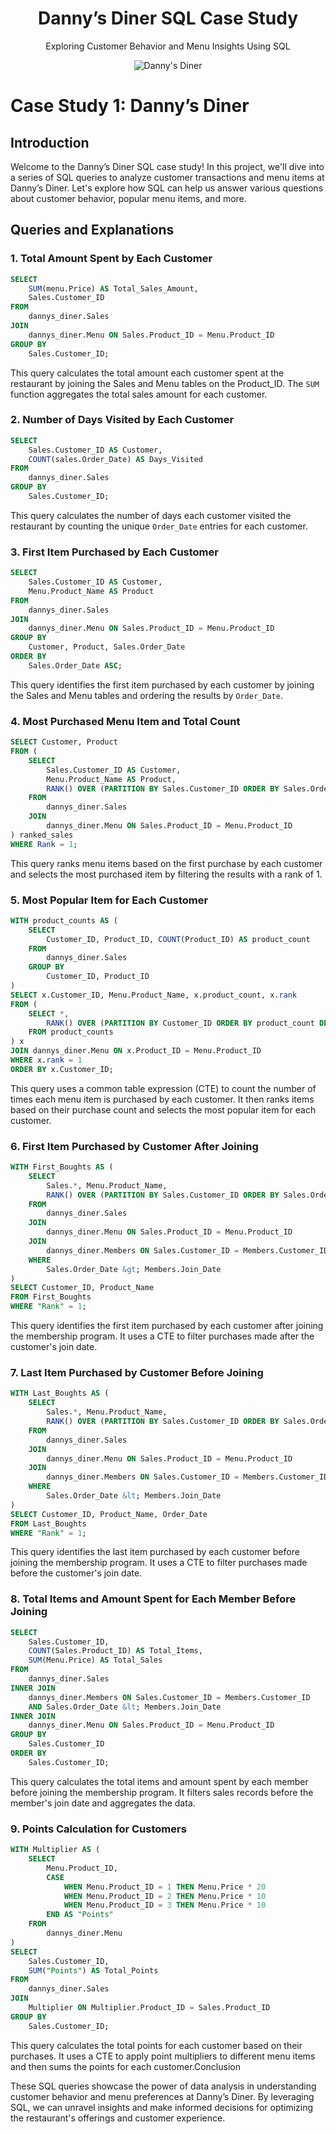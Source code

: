 <div align="center">
  <h1>Danny’s Diner SQL Case Study</h1>
  <p>Exploring Customer Behavior and Menu Insights Using SQL</p>
  <img src="CS1.jpg" alt="Danny's Diner">
</div>

# Case Study 1: Danny’s Diner

## Introduction
Welcome to the Danny’s Diner SQL case study! In this project, we'll dive into a series of SQL queries to analyze customer transactions and menu items at Danny’s Diner. Let's explore how SQL can help us answer various questions about customer behavior, popular menu items, and more.

## Queries and Explanations

### 1. Total Amount Spent by Each Customer
```sql
SELECT
    SUM(menu.Price) AS Total_Sales_Amount,
    Sales.Customer_ID
FROM
    dannys_diner.Sales
JOIN
    dannys_diner.Menu ON Sales.Product_ID = Menu.Product_ID
GROUP BY
    Sales.Customer_ID;
```

This query calculates the total amount each customer spent at the restaurant by joining the Sales and Menu tables on the Product_ID. The ```SUM``` function aggregates the total sales amount for each customer.

### 2. Number of Days Visited by Each Customer
```sql
SELECT
    Sales.Customer_ID AS Customer,
    COUNT(sales.Order_Date) AS Days_Visited
FROM
    dannys_diner.Sales
GROUP BY
    Sales.Customer_ID;
```

This query calculates the number of days each customer visited the restaurant by counting the unique ```Order_Date``` entries for each customer.

### 3. First Item Purchased by Each Customer
```sql
SELECT
    Sales.Customer_ID AS Customer,
    Menu.Product_Name AS Product
FROM
    dannys_diner.Sales
JOIN
    dannys_diner.Menu ON Sales.Product_ID = Menu.Product_ID
GROUP BY
    Customer, Product, Sales.Order_Date
ORDER BY
    Sales.Order_Date ASC;
```

This query identifies the first item purchased by each customer by joining the Sales and Menu tables and ordering the results by ```Order_Date```.

### 4. Most Purchased Menu Item and Total Count
```sql
SELECT Customer, Product
FROM (
    SELECT
        Sales.Customer_ID AS Customer,
        Menu.Product_Name AS Product,
        RANK() OVER (PARTITION BY Sales.Customer_ID ORDER BY Sales.Order_Date) AS Rank
    FROM
        dannys_diner.Sales
    JOIN
        dannys_diner.Menu ON Sales.Product_ID = Menu.Product_ID
) ranked_sales
WHERE Rank = 1;
```

This query ranks menu items based on the first purchase by each customer and selects the most purchased item by filtering the results with a rank of 1.

### 5. Most Popular Item for Each Customer
```sql
WITH product_counts AS (
    SELECT
        Customer_ID, Product_ID, COUNT(Product_ID) AS product_count
    FROM
        dannys_diner.Sales
    GROUP BY
        Customer_ID, Product_ID
)
SELECT x.Customer_ID, Menu.Product_Name, x.product_count, x.rank
FROM (
    SELECT *,
        RANK() OVER (PARTITION BY Customer_ID ORDER BY product_count DESC) AS "rank"
    FROM product_counts
) x
JOIN dannys_diner.Menu ON x.Product_ID = Menu.Product_ID
WHERE x.rank = 1
ORDER BY x.Customer_ID;
```

This query uses a common table expression (CTE) to count the number of times each menu item is purchased by each customer. It then ranks items based on their purchase count and selects the most popular item for each customer.

### 6. First Item Purchased by Customer After Joining
```sql
WITH First_Boughts AS (
    SELECT
        Sales.*, Menu.Product_Name,
        RANK() OVER (PARTITION BY Sales.Customer_ID ORDER BY Sales.Order_Date ASC) AS "Rank"
    FROM
        dannys_diner.Sales
    JOIN
        dannys_diner.Menu ON Sales.Product_ID = Menu.Product_ID
    JOIN
        dannys_diner.Members ON Sales.Customer_ID = Members.Customer_ID
    WHERE
        Sales.Order_Date &gt; Members.Join_Date
)
SELECT Customer_ID, Product_Name
FROM First_Boughts
WHERE "Rank" = 1;
```

This query identifies the first item purchased by each customer after joining the membership program. It uses a CTE to filter purchases made after the customer's join date.

### 7. Last Item Purchased by Customer Before Joining
```sql
WITH Last_Boughts AS (
    SELECT
        Sales.*, Menu.Product_Name,
        RANK() OVER (PARTITION BY Sales.Customer_ID ORDER BY Sales.Order_Date DESC) AS "Rank"
    FROM
        dannys_diner.Sales
    JOIN
        dannys_diner.Menu ON Sales.Product_ID = Menu.Product_ID
    JOIN
        dannys_diner.Members ON Sales.Customer_ID = Members.Customer_ID
    WHERE
        Sales.Order_Date &lt; Members.Join_Date
)
SELECT Customer_ID, Product_Name, Order_Date
FROM Last_Boughts
WHERE "Rank" = 1;
```

This query identifies the last item purchased by each customer before joining the membership program. It uses a CTE to filter purchases made before the customer's join date.

### 8. Total Items and Amount Spent for Each Member Before Joining
```sql
SELECT
    Sales.Customer_ID,
    COUNT(Sales.Product_ID) AS Total_Items,
    SUM(Menu.Price) AS Total_Sales
FROM
    dannys_diner.Sales
INNER JOIN
    dannys_diner.Members ON Sales.Customer_ID = Members.Customer_ID
    AND Sales.Order_Date &lt; Members.Join_Date
INNER JOIN
    dannys_diner.Menu ON Sales.Product_ID = Menu.Product_ID
GROUP BY
    Sales.Customer_ID
ORDER BY
    Sales.Customer_ID;
```

This query calculates the total items and amount spent by each member before joining the membership program. It filters sales records before the member's join date and aggregates the data.

### 9. Points Calculation for Customers
```sql
WITH Multiplier AS (
    SELECT
        Menu.Product_ID,
        CASE
            WHEN Menu.Product_ID = 1 THEN Menu.Price * 20
            WHEN Menu.Product_ID = 2 THEN Menu.Price * 10
            WHEN Menu.Product_ID = 3 THEN Menu.Price * 10
        END AS "Points"
    FROM
        dannys_diner.Menu
)
SELECT
    Sales.Customer_ID,
    SUM("Points") AS Total_Points
FROM
    dannys_diner.Sales
JOIN
    Multiplier ON Multiplier.Product_ID = Sales.Product_ID
GROUP BY
    Sales.Customer_ID;
```

This query calculates the total points for each customer based on their purchases. It uses a CTE to apply point multipliers to different menu items and then sums the points for each customer.Conclusion

These SQL queries showcase the power of data analysis in understanding customer behavior and menu preferences at Danny’s Diner. By leveraging SQL, we can unravel insights and make informed decisions for optimizing the restaurant's offerings and customer experience.

